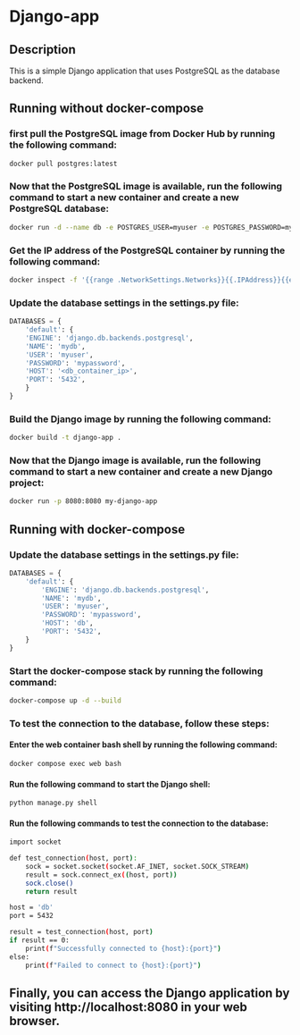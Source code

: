 # Django-app

## Description

This is a simple Django application that uses PostgreSQL as the database backend.

## Running without docker-compose

### first pull the PostgreSQL image from Docker Hub by running the following command:

```bash
docker pull postgres:latest
```

### Now that the PostgreSQL image is available, run the following command to start a new container and create a new PostgreSQL database:

```bash
docker run -d --name db -e POSTGRES_USER=myuser -e POSTGRES_PASSWORD=mypassword -e POSTGRES_DB=mydb -p 5432:5432 postgres:latest

```

### Get the IP address of the PostgreSQL container by running the following command:

```bash
docker inspect -f '{{range .NetworkSettings.Networks}}{{.IPAddress}}{{end}}' db
```

### Update the database settings in the settings.py file:

```python
DATABASES = {
    'default': {
    'ENGINE': 'django.db.backends.postgresql',
    'NAME': 'mydb',
    'USER': 'myuser',
    'PASSWORD': 'mypassword',
    'HOST': '<db_container_ip>',
    'PORT': '5432',
    }
}
```

### Build the Django image by running the following command:

```bash
docker build -t django-app .
```

### Now that the Django image is available, run the following command to start a new container and create a new Django project:

```bash
docker run -p 8080:8080 my-django-app
```

## Running with docker-compose

### Update the database settings in the settings.py file:

```python
DATABASES = {
    'default': {
        'ENGINE': 'django.db.backends.postgresql',
        'NAME': 'mydb',
        'USER': 'myuser',
        'PASSWORD': 'mypassword',
        'HOST': 'db',
        'PORT': '5432',
    }
}
```

### Start the docker-compose stack by running the following command:

```bash
docker-compose up -d --build
```

### To test the connection to the database, follow these steps:

#### Enter the web container bash shell by running the following command:

```bash
docker compose exec web bash
```

#### Run the following command to start the Django shell:

```bash
python manage.py shell
```

#### Run the following commands to test the connection to the database:

```bash
import socket

def test_connection(host, port):
    sock = socket.socket(socket.AF_INET, socket.SOCK_STREAM)
    result = sock.connect_ex((host, port))
    sock.close()
    return result

host = 'db'
port = 5432

result = test_connection(host, port)
if result == 0:
    print(f"Successfully connected to {host}:{port}")
else:
    print(f"Failed to connect to {host}:{port}")
```

## Finally, you can access the Django application by visiting http://localhost:8080 in your web browser.
